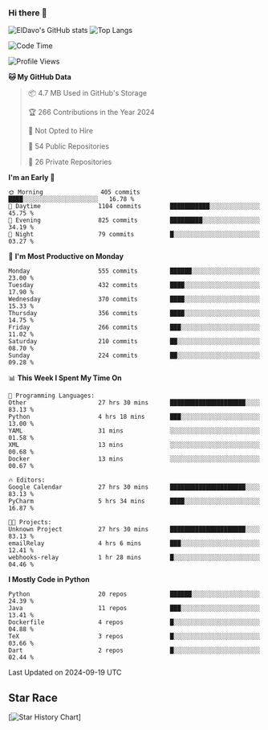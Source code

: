 ### Hi there 👋
![ElDavo's GitHub stats](https://github-readme-stats.vercel.app/api?username=ElDavoo&show_icons=true&theme=chartreuse-dark)
![Top Langs](https://github-readme-stats.vercel.app/api/top-langs/?username=ElDavoo&theme=chartreuse-dark&layout=compact)

<!--START_SECTION:waka-->
![Code Time](http://img.shields.io/badge/Code%20Time-1%2C880%20hrs%2048%20mins-blue)

![Profile Views](http://img.shields.io/badge/Profile%20Views-1-blue)

**🐱 My GitHub Data** 

> 📦 4.7 MB Used in GitHub's Storage 
 > 
> 🏆 266 Contributions in the Year 2024
 > 
> 🚫 Not Opted to Hire
 > 
> 📜 54 Public Repositories 
 > 
> 🔑 26 Private Repositories 
 > 
**I'm an Early 🐤** 

```text
🌞 Morning                405 commits         ████░░░░░░░░░░░░░░░░░░░░░   16.78 % 
🌆 Daytime                1104 commits        ███████████░░░░░░░░░░░░░░   45.75 % 
🌃 Evening                825 commits         █████████░░░░░░░░░░░░░░░░   34.19 % 
🌙 Night                  79 commits          █░░░░░░░░░░░░░░░░░░░░░░░░   03.27 % 
```
📅 **I'm Most Productive on Monday** 

```text
Monday                   555 commits         ██████░░░░░░░░░░░░░░░░░░░   23.00 % 
Tuesday                  432 commits         ████░░░░░░░░░░░░░░░░░░░░░   17.90 % 
Wednesday                370 commits         ████░░░░░░░░░░░░░░░░░░░░░   15.33 % 
Thursday                 356 commits         ████░░░░░░░░░░░░░░░░░░░░░   14.75 % 
Friday                   266 commits         ███░░░░░░░░░░░░░░░░░░░░░░   11.02 % 
Saturday                 210 commits         ██░░░░░░░░░░░░░░░░░░░░░░░   08.70 % 
Sunday                   224 commits         ██░░░░░░░░░░░░░░░░░░░░░░░   09.28 % 
```


📊 **This Week I Spent My Time On** 

```text
💬 Programming Languages: 
Other                    27 hrs 30 mins      █████████████████████░░░░   83.13 % 
Python                   4 hrs 18 mins       ███░░░░░░░░░░░░░░░░░░░░░░   13.00 % 
YAML                     31 mins             ░░░░░░░░░░░░░░░░░░░░░░░░░   01.58 % 
XML                      13 mins             ░░░░░░░░░░░░░░░░░░░░░░░░░   00.68 % 
Docker                   13 mins             ░░░░░░░░░░░░░░░░░░░░░░░░░   00.67 % 

🔥 Editors: 
Google Calendar          27 hrs 30 mins      █████████████████████░░░░   83.13 % 
PyCharm                  5 hrs 34 mins       ████░░░░░░░░░░░░░░░░░░░░░   16.87 % 

🐱‍💻 Projects: 
Unknown Project          27 hrs 30 mins      █████████████████████░░░░   83.13 % 
emailRelay               4 hrs 6 mins        ███░░░░░░░░░░░░░░░░░░░░░░   12.41 % 
webhooks-relay           1 hr 28 mins        █░░░░░░░░░░░░░░░░░░░░░░░░   04.46 % 
```

**I Mostly Code in Python** 

```text
Python                   20 repos            ██████░░░░░░░░░░░░░░░░░░░   24.39 % 
Java                     11 repos            ███░░░░░░░░░░░░░░░░░░░░░░   13.41 % 
Dockerfile               4 repos             █░░░░░░░░░░░░░░░░░░░░░░░░   04.88 % 
TeX                      3 repos             █░░░░░░░░░░░░░░░░░░░░░░░░   03.66 % 
Dart                     2 repos             █░░░░░░░░░░░░░░░░░░░░░░░░   02.44 % 
```




 Last Updated on 2024-09-19 UTC
<!--END_SECTION:waka-->

## Star Race

[![Star History Chart](https://api.star-history.com/svg?repos=ElDavoo/WhatsApp-Crypt14-Crypt15-Decrypter,ElDavoo/TuringOS,EliteAndroidApps/WhatsApp-Crypt12-Decrypter,KnugiHK/Whatsapp-Chat-Exporter&type=Date)]
